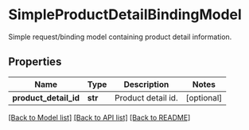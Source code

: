 # SimpleProductDetailBindingModel

Simple request/binding model containing product detail information.
## Properties
Name | Type | Description | Notes
------------ | ------------- | ------------- | -------------
**product_detail_id** | **str** | Product detail id. | [optional] 

[[Back to Model list]](../README.md#documentation-for-models) [[Back to API list]](../README.md#documentation-for-api-endpoints) [[Back to README]](../README.md)


